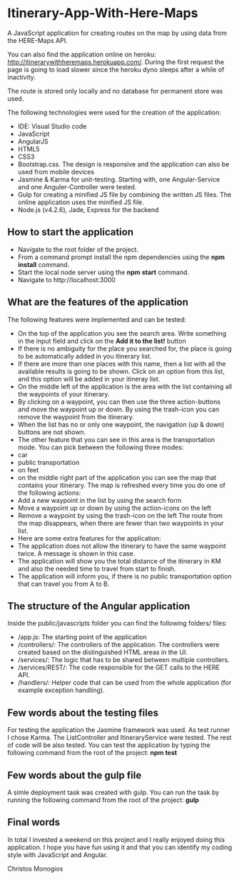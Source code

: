 # Itinerary-App-With-Here-Maps
A JavaScript application for creating routes on the map by using data from the HERE-Maps API.

You can also find the application online on heroku: http://itinerarywithheremaps.herokuapp.com/. During the first request the page is going to load slower since the heroku dyno sleeps after a while of inactivity. 

The route is stored only locally and no database for permanent store was used.

The following technologies were used for the creation of the application:
 - IDE: Visual Studio code
 - JavaScript
 - AngularJS
 - HTML5
 - CSS3
 - Bootstrap.css. The design is responsive and the application can also be used from mobile devices
 - Jasmine & Karma for unit-testing. Starting with, one Angular-Service and one Anguler-Controller were tested.
 - Gulp for creating a minified JS file by combining the written JS files. The online application uses the minified JS file.
 - Node.js (v4.2.6), Jade, Express for the backend
 
## How to start the application
 - Navigate to the root folder of the project.
 - From a command prompt install the npm dependencies using the **npm install** command.
 - Start the local node server using the **npm start** command.
 - Navigate to http://localhost:3000
 
## What are the features of the application
The following features were implemented and can be tested:
 - On the top of the application you see the search area. Write something in the input field and click on the **Add it to the list!** button
  - If there is no ambiguity for the place you searched for, the place is going to be automatically added in you itinerary list.
  - If there are more than one places with this name, then a list with all the available results is going to be shown. Click on an option from this list, and this option will be added in your itineray list.
 - On the middle left of the application is the area with the list containing all the waypoints of your itinerary.
  - By clicking on a waypoint, you can then use the three action-buttons and move the waypoint up or down. By using the trash-icon you can remove the waypoint from the itinerary.
   - When the list has no or only one waypoint, the navigation (up & down) buttons are not shown.
  - The other feature that you can see in this area is the transportation mode. You can pick between the following three modes:
   - car
   - public transportation
   - on feet
 - on the middle right part of the application you can see the map that contains your itinerary. The map is refreshed every time you do one of the following actions:
  - Add a new waypoint in the list by using the search form
  - Move a waypoint up or down by using the action-icons on the left
  - Remove a waypoint by using the trash-icon on the left
  The route from the map disappears, when there are fewer than two waypoints in your list.
 - Here are some extra features for the application:
  - The application does not allow the itinerary to have the same waypoint twice. A message is shown in this case.
  - The application will show you the total distance of the itinerary in KM and also the needed time to travel from start to finish.
  - The application will inform you, if there is no public transportation option that can travel you from A to B.

## The structure of the Angular application
Inside the public/javascripts folder you can find the following folders/ files:
 - /app.js: The starting point of the application
 - /controllers/: The controllers of the application. The controllers were created based on the distinguished HTML areas in the UI.
 - /services/: The logic that has to be shared between multiple controllers.
 - /services/REST/: The code responsible for the GET calls to the HERE API.
 - /handlers/: Helper code that can be used from the whole application (for example exception handling).
 
## Few words about the testing files
For testing the application the Jasmine framework was used. As test runner I chose Karma. The ListController and ItineraryService were tested. The rest of code will be also tested.
You can test the application by typing the following command from the root of the project: **npm test**

## Few words about the gulp file
A simle deployment task was created with gulp. You can run the task by running the following command from the root of the project: **gulp**

## Final words
In total I invested a weekend on this project and I really enjoyed doing this application. I hope you have fun using it and that you can identify my coding style with JavaScript and Angular.

Christos Monogios
